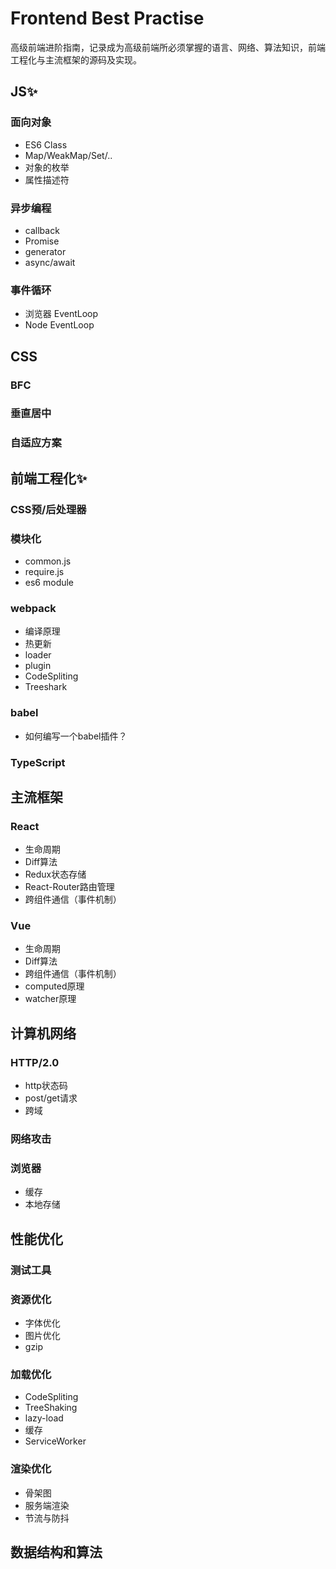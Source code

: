 # Frontend Best Practise
高级前端进阶指南，记录成为高级前端所必须掌握的语言、网络、算法知识，前端工程化与主流框架的源码及实现。


## JS✨
### 面向对象
- ES6 Class
- Map/WeakMap/Set/..
- 对象的枚举
- 属性描述符
### 异步编程
- callback
- Promise
- generator
- async/await
### 事件循环
- 浏览器 EventLoop
- Node EventLoop


## CSS
### BFC
### 垂直居中
### 自适应方案


## 前端工程化✨
### CSS预/后处理器
### 模块化
- common.js
- require.js
- es6 module
### webpack
- 编译原理
- 热更新
- loader
- plugin
- CodeSpliting
- Treeshark
### babel
- 如何编写一个babel插件？
### TypeScript



## 主流框架
### React
- 生命周期
- Diff算法
- Redux状态存储
- React-Router路由管理
- 跨组件通信（事件机制）

### Vue
- 生命周期
- Diff算法
- 跨组件通信（事件机制）
- computed原理
- watcher原理


## 计算机网络
### HTTP/2.0
- http状态码
- post/get请求
- 跨域
### 网络攻击
### 浏览器
- 缓存
- 本地存储


## 性能优化
### 测试工具
### 资源优化
- 字体优化
- 图片优化
- gzip
### 加载优化
- CodeSpliting
- TreeShaking
- lazy-load
- 缓存
- ServiceWorker
### 渲染优化
- 骨架图
- 服务端渲染
- 节流与防抖


## 数据结构和算法
